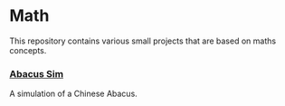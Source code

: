 # Math

This repository contains various small projects that are based on maths concepts.

### [Abacus Sim](./AbacusSim/)

A simulation of a Chinese Abacus.
